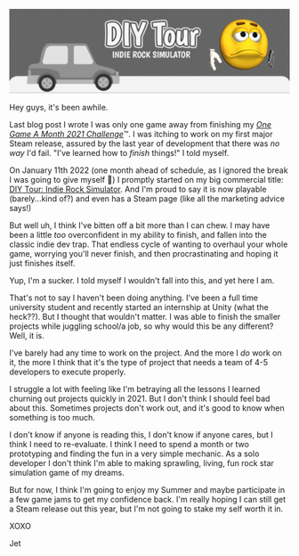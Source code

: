 ![](../public/img/diy-blog-header.png)

Hey guys, it's been awhile.

Last blog post I wrote I was only one game away from finishing my [*One Game A Month 2021 Challenge*](https://itch.io/c/1476380/one-game-a-month-2021)™. I was itching to work on my first major Steam release, assured by the last year of development that there was *no way* I'd fail. "I've learned how to *finish* things!" I told myself.

On January 11th 2022 (one month ahead of schedule, as I ignored the break I was going to give myself 🥴) I promptly started on my big commercial title: [DIY Tour: Indie Rock Simulator](https://simonjet.itch.io/diy-tour?secret=wRCboADa2Ul2w8a3IT5PwCk3yM). And I'm proud to say it is now playable (barely...kind of?) and even has a Steam page (like all the marketing advice says!)

But well uh, I think I've bitten off a bit more than I can chew. I may have been a little *too* overconfident in my ability to finish, and fallen into the classic indie dev trap. That endless cycle of wanting to overhaul your whole game, worrying you'll never finish, and then procrastinating and hoping it just finishes itself.

Yup, I'm a sucker. I told myself I wouldn't fall into this, and yet here I am.

That's not to say I haven't been doing anything. I've been a full time university student and recently started an internship at Unity (what the heck??). But I thought that wouldn't matter. I was able to finish the smaller projects while juggling school/a job, so why would this be any different? Well, it is.

I've barely had any time to work on the project. And the more I *do* work on it, the more I think that it's the type of project that needs a team of 4-5 developers to execute properly.

I struggle a lot with feeling like I'm betraying all the lessons I learned churning out projects quickly in 2021. But I don't think I should feel bad about this. Sometimes projects don't work out, and it's good to know when something is too much.

I don't know if anyone is reading this, I don't know if anyone cares, but I think I need to re-evaluate. I think I need to spend a month or two prototyping and finding the fun in a very simple mechanic. As a solo developer I don't think I'm able to making sprawling, living, fun rock star simulation game of my dreams. 

But for now, I think I'm going to enjoy my Summer and maybe participate in a few game jams to get my confidence back. I'm really hoping I can still get a Steam release out this year, but I'm not going to stake my self worth it in.

XOXO

Jet



